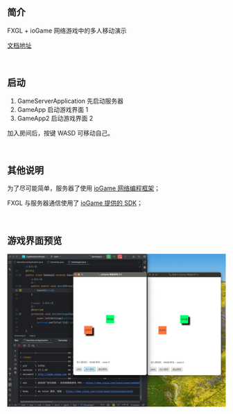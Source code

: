 ## 简介

FXGL + ioGame 网络游戏中的多人移动演示

[文档地址](https://www.yuque.com/iohao/game/bolt)

<BR>

## 启动

1. GameServerApplication 先启动服务器
2. GameApp 启动游戏界面 1
3. GameApp2 启动游戏界面 2



加入房间后，按键 WASD 可移动自己。


<BR>

## 其他说明

为了尽可能简单，服务器了使用 [ioGame 网络编程框架](https://www.yuque.com/iohao/game)；

FXGL 与服务器通信使用了 [ioGame 提供的 SDK](https://www.yuque.com/iohao/game/ot4o45f8u9566wu0)；



<BR>

## 游戏界面预览


![img.png](img.png)